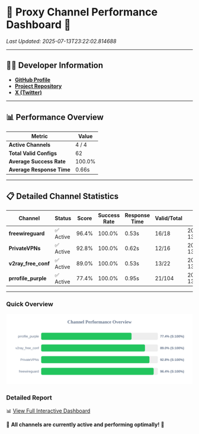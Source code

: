 # 🌟 Proxy Channel Performance Dashboard 🌟

_Last Updated: 2025-07-13T23:22:02.814688_

---

## 👩‍💻 Developer Information

- **[GitHub Profile](https://github.com/4n0nymou3)**  
- **[Project Repository](https://github.com/4n0nymou3/multi-proxy-config-fetcher)**  
- **[X (Twitter)](https://x.com/4n0nymou3)**  

---

## 📊 Performance Overview

| Metric                | Value       |
|-----------------------|-------------|
| **Active Channels**   | 4 / 4       |
| **Total Valid Configs** | 62          |
| **Average Success Rate** | 100.0%      |
| **Average Response Time** | 0.66s       |

---

## 📋 Detailed Channel Statistics

| Channel          | Status     | Score  | Success Rate | Response Time | Valid/Total | Last Success               |
|------------------|------------|--------|--------------|---------------|-------------|----------------------------|
| **freewireguard**  | ✅ Active  | 96.4%  | 100.0% | 0.53s         | 16/18       | 2025-07-13T23:22:02.812791 |
| **PrivateVPNs**  | ✅ Active  | 92.8%  | 100.0% | 0.62s         | 12/16       | 2025-07-13T23:22:02.255666 |
| **v2ray_free_conf**  | ✅ Active  | 89.0%  | 100.0% | 0.53s         | 13/22       | 2025-07-13T23:22:01.588194 |
| **prrofile_purple**  | ✅ Active  | 77.4%  | 100.0% | 0.95s         | 21/104       | 2025-07-13T23:22:00.986520 |

---

### Quick Overview
<div align="center">
  <a href="https://raw.githubusercontent.com/nullluser/NullRepo/refs/heads/main/assets/channel_stats_chart.svg">
    <img src="https://raw.githubusercontent.com/nullluser/NullRepo/refs/heads/main/assets/channel_stats_chart.svg" alt="Source Performance Statistics" width="800">
  </a>
</div>

### Detailed Report
📊 [View Full Interactive Dashboard](https://htmlpreview.github.io/?https://github.com/nullluser/NullRepo/blob/main/assets/performance_report.html)

🎉 **All channels are currently active and performing optimally!** 🎉

